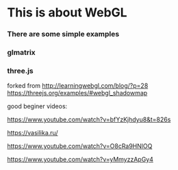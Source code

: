 # This is about WebGL
### There are some simple examples</h3>
### glmatrix
### three.js

forked from
http://learningwebgl.com/blog/?p=28
https://threejs.org/examples/#webgl_shadowmap

good beginer videos:

https://www.youtube.com/watch?v=bfYzKjhdyu8&t=826s

https://vasilika.ru/

https://www.youtube.com/watch?v=O8cRa9HNlOQ

https://www.youtube.com/watch?v=yMmyzzApGy4

